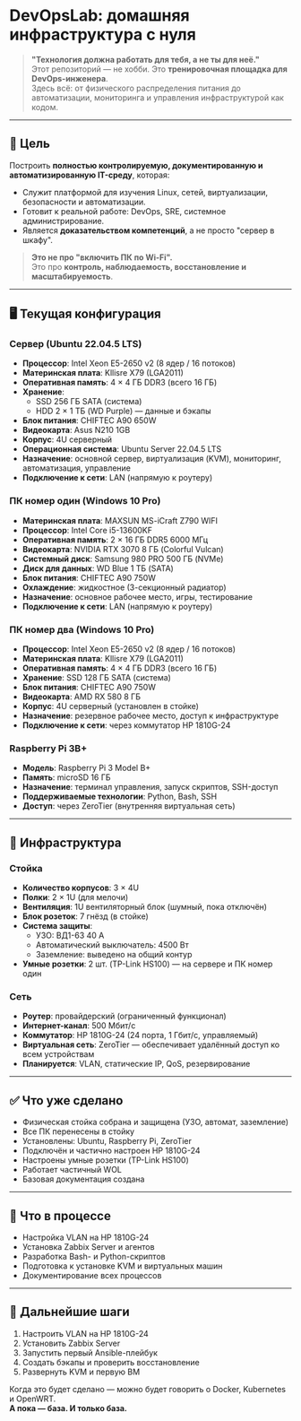 # DevOpsLab: домашняя инфраструктура с нуля

> **"Технология должна работать для тебя, а не ты для неё."**  
> Этот репозиторий — не хобби. Это **тренировочная площадка для DevOps-инженера**.  
> Здесь всё: от физического распределения питания до автоматизации, мониторинга и управления инфраструктурой как кодом.

---

## 🎯 Цель

Построить **полностью контролируемую, документированную и автоматизированную IT-среду**, которая:
- Служит платформой для изучения Linux, сетей, виртуализации, безопасности и автоматизации.
- Готовит к реальной работе: DevOps, SRE, системное администрирование.
- Является **доказательством компетенций**, а не просто "сервер в шкафу".

> **Это не про "включить ПК по Wi-Fi".**  
> Это про **контроль, наблюдаемость, восстановление и масштабируемость**.

---

## 🖥️ Текущая конфигурация

### Сервер (Ubuntu 22.04.5 LTS)
- **Процессор**: Intel Xeon E5-2650 v2 (8 ядер / 16 потоков)
- **Материнская плата**: Kllisre X79 (LGA2011)
- **Оперативная память**: 4 × 4 ГБ DDR3 (всего 16 ГБ)
- **Хранение**:
  - SSD 256 ГБ SATA (система)
  - HDD 2 × 1 ТБ (WD Purple) — данные и бэкапы
- **Блок питания**: CHIFTEC A90 650W
- **Видеокарта**: Asus N210 1GB
- **Корпус**: 4U серверный
- **Операционная система**: Ubuntu Server 22.04.5 LTS
- **Назначение**: основной сервер, виртуализация (KVM), мониторинг, автоматизация, управление
- **Подключение к сети**: LAN (напрямую к роутеру)

### ПК номер один (Windows 10 Pro)
- **Материнская плата**: MAXSUN MS-iCraft Z790 WIFI
- **Процессор**: Intel Core i5-13600KF
- **Оперативная память**: 2 × 16 ГБ DDR5 6000 МГц
- **Видеокарта**: NVIDIA RTX 3070 8 ГБ (Colorful Vulcan)
- **Системный диск**: Samsung 980 PRO 500 ГБ (NVMe)
- **Диск для данных**: WD Blue 1 ТБ (SATA)
- **Блок питания**: CHIFTEC A90 750W
- **Охлаждение**: жидкостное (3-секционный радиатор)
- **Назначение**: основное рабочее место, игры, тестирование
- **Подключение к сети**: LAN (напрямую к роутеру)

### ПК номер два (Windows 10 Pro)
- **Процессор**: Intel Xeon E5-2650 v2 (8 ядер / 16 потоков)
- **Материнская плата**: Kllisre X79 (LGA2011)
- **Оперативная память**: 4 × 4 ГБ DDR3 (всего 16 ГБ)
- **Хранение**: SSD 128 ГБ SATA (система)
- **Блок питания**: CHIFTEC A90 750W
- **Видеокарта**: AMD RX 580 8 ГБ
- **Корпус**: 4U серверный (установлен в стойке)
- **Назначение**: резервное рабочее место, доступ к инфраструктуре
- **Подключение к сети**: через коммутатор HP 1810G-24

### Raspberry Pi 3B+
- **Модель**: Raspberry Pi 3 Model B+
- **Память**: microSD 16 ГБ
- **Назначение**: терминал управления, запуск скриптов, SSH-доступ
- **Поддерживаемые технологии**: Python, Bash, SSH
- **Доступ**: через ZeroTier (внутренняя виртуальная сеть)

---

## 🔧 Инфраструктура

### Стойка
- **Количество корпусов**: 3 × 4U
- **Полки**: 2 × 1U (для мелочи)
- **Вентиляция**: 1U вентиляторный блок (шумный, пока отключён)
- **Блок розеток**: 7 гнёзд (в стойке)
- **Система защиты**:
  - УЗО: ВД1-63 40 А
  - Автоматический выключатель: 4500 Вт
  - Заземление: выведено на общий контур
- **Умные розетки**: 2 шт. (TP-Link HS100) — на сервере и ПК номер один

### Сеть
- **Роутер**: провайдерский (ограниченный функционал)
- **Интернет-канал**: 500 Мбит/с
- **Коммутатор**: HP 1810G-24 (24 порта, 1 Гбит/с, управляемый)
- **Виртуальная сеть**: ZeroTier — обеспечивает удалённый доступ ко всем устройствам
- **Планируется**: VLAN, статические IP, QoS, резервирование

---

## ✅ Что уже сделано
- Физическая стойка собрана и защищена (УЗО, автомат, заземление)
- Все ПК перенесены в стойку
- Установлены: Ubuntu, Raspberry Pi, ZeroTier
- Подключён и частично настроен HP 1810G-24
- Настроены умные розетки (TP-Link HS100)
- Работает частичный WOL
- Базовая документация создана

---

## 🚧 Что в процессе
- Настройка VLAN на HP 1810G-24
- Установка Zabbix Server и агентов
- Разработка Bash- и Python-скриптов
- Подготовка к установке KVM и виртуальных машин
- Документирование всех процессов

---

## 🔗 Дальнейшие шаги

1. Настроить VLAN на HP 1810G-24
2. Установить Zabbix Server
3. Запустить первый Ansible-плейбук
4. Создать бэкапы и проверить восстановление
5. Развернуть KVM и первую ВМ

Когда это будет сделано — можно будет говорить о Docker, Kubernetes и OpenWRT.  
**А пока — база. И только база.**
